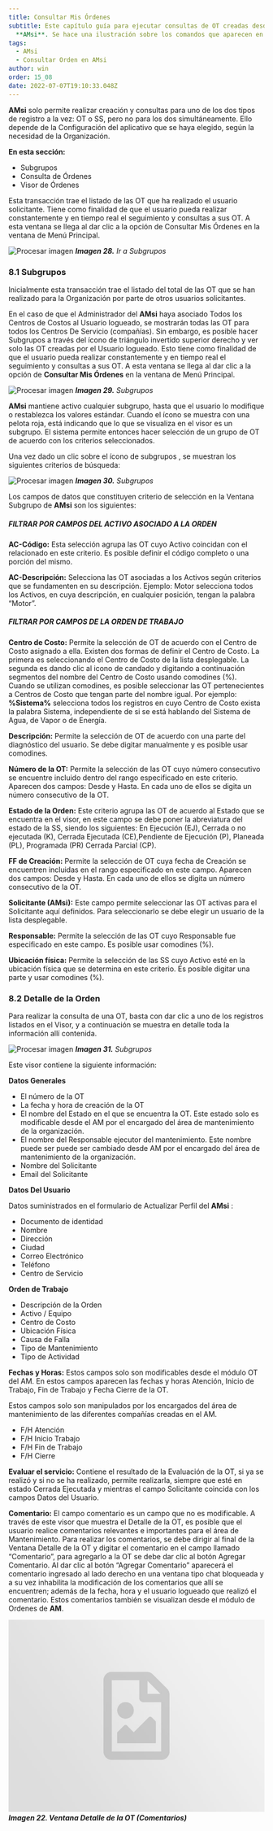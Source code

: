 ```yaml
---
title: Consultar Mis Órdenes
subtitle: Este capítulo guía para ejecutar consultas de OT creadas desde
  **AMsi**. Se hace una ilustración sobre los comandos que aparecen en pantalla.
tags:
  - AMsi
  - Consultar Orden en AMsi
author: win
order: 15_08
date: 2022-07-07T19:10:33.048Z
---
```

**AMsi** solo permite realizar creación y consultas para uno de los dos tipos de registro a la vez: OT o SS, pero no para los dos simultáneamente. Ello depende de la Configuración del aplicativo que se haya elegido, según la necesidad de la Organización.

**En esta sección:**

* Subgrupos
* Consulta de Órdenes
* Visor de Órdenes

Esta transacción trae el listado de las OT que ha realizado el usuario solicitante. Tiene como finalidad de que el usuario pueda realizar constantemente y en tiempo real el seguimiento y consultas a sus OT. A esta ventana se llega al dar clic a la opción de Consultar Mis Órdenes en la ventana de Menú Principal.

![Procesar imagen](https://ayuda.winsoftware.com.co/assets/images/cap12/chp12_img27.png)
_**Imagen 28.** Ir a Subgrupos_

### 8.1 Subgrupos

Inicialmente esta transacción trae el listado del total de las OT que se han realizado para la Organización por parte de otros usuarios solicitantes.

En el caso de que el Administrador del **AMsi** haya asociado Todos los Centros de Costos al Usuario logueado, se mostrarán todas las OT para todos los Centros De Servicio (compañías). Sin embargo, es posible hacer Subgrupos  a través del ícono de triángulo invertido superior derecho <span class="mdi mdi-filter-variant"></span> y ver solo las OT creadas por el Usuario logueado. Esto tiene como finalidad de que el usuario pueda realizar constantemente y en tiempo real el seguimiento y consultas a sus OT. A esta ventana se llega al dar clic a la opción de **Consultar Mis Órdenes** en la ventana de Menú Principal.

![Procesar imagen](https://ayuda.winsoftware.com.co/assets/images/cap12/chp12_img28.png)
_**Imagen 29.** Subgrupos_

**AMsi** mantiene activo cualquier subgrupo, hasta que el usuario lo modifique o restablezca los valores estándar. Cuando el ícono <span class="mdi mdi-filter-variant"></span> se muestra con una pelota roja, está indicando que lo que se visualiza en el visor es un subgrupo. El sistema permite entonces hacer selección de un grupo de OT de acuerdo con los criterios seleccionados.

Una vez dado un clic sobre el ícono de subgrupos <span class="mdi mdi-filter-variant"></span>, se muestran los siguientes criterios de búsqueda:

![Procesar imagen](https://ayuda.winsoftware.com.co/assets/images/cap12/chp12_img29.png)
_**Imagen 30.** Subgrupos_

Los campos de datos que constituyen criterio de selección en la Ventana Subgrupo de **AMsi** son los siguientes:

##### FILTRAR POR CAMPOS DEL ACTIVO ASOCIADO A LA ORDEN

**AC-Código:** Esta selección agrupa las OT cuyo Activo coincidan con el relacionado en este criterio. Es posible definir el código completo o una porción del mismo.

**AC-Descripción:** Selecciona las OT asociadas a los Activos según criterios que se fundamenten en su descripción.  Ejemplo: Motor selecciona todos los Activos, en cuya descripción, en cualquier posición, tengan la palabra “Motor”.

##### FILTRAR POR CAMPOS DE LA ORDEN DE TRABAJO

**Centro de Costo:** Permite la selección de OT de acuerdo con  el Centro de Costo asignado a ella. Existen dos formas de definir el Centro de Costo. La primera es seleccionando el Centro de Costo de la lista desplegable. La segunda es dando clic al icono de candado y digitando a continuación segmentos del nombre del Centro de Costo usando comodines (%). Cuando se utilizan comodines, es posible seleccionar las OT pertenecientes a Centros de Costo que tengan parte del nombre igual. Por ejemplo: **%Sistema%** selecciona todos los registros en cuyo Centro de Costo exista la palabra Sistema, independiente de si se está hablando del Sistema de Agua, de Vapor o de Energía.

**Descripción:** Permite la selección de OT de acuerdo con una parte del diagnóstico del usuario. Se debe digitar manualmente y es posible usar comodines.

**Número de la OT:** Permite la selección de las OT cuyo número consecutivo se encuentre incluido dentro  del  rango  especificado en  este criterio. Aparecen dos campos: Desde y Hasta. En cada uno de ellos se digita un número consecutivo de la OT.

**Estado de la Orden:** Este criterio agrupa las OT de acuerdo al Estado que se encuentra en el visor, en este campo se debe poner la abreviatura del estado de la SS, siendo los siguientes: En Ejecución (EJ), Cerrada o no ejecutada (K), Cerrada Ejecutada (CE),Pendiente de Ejecución (P), Planeada (PL), Programada (PR) Cerrada Parcial (CP).

**FF de Creación:** Permite la selección de OT cuya fecha de Creación se encuentren incluidas en el rango especificado en este campo. Aparecen dos campos: Desde y Hasta. En cada uno de ellos se digita un número consecutivo de la OT.

**Solicitante (**AMsi**):** Este campo permite seleccionar las OT activas para el Solicitante aquí definidos. Para seleccionarlo se debe  elegir un usuario de la lista desplegable.

**Responsable:** Permite la  selección de las OT cuyo Responsable  fue especificado en este campo. Es posible usar comodines (%).

**Ubicación  física:** Permite la selección de  las SS cuyo Activo esté en la  ubicación física que se determina en este criterio. Es posible digitar una parte y usar comodines (%).

### 8.2  Detalle de la Orden

Para realizar la consulta de una OT, basta con dar clic a uno de los registros listados en el Visor, y a continuación se muestra en detalle toda la información allí contenida.

![Procesar imagen](https://ayuda.winsoftware.com.co/assets/images/cap12/chp12_img30.png)
_**Imagen 31.** Subgrupos_

Este visor contiene la siguiente información:

**Datos Generales**

- El número de la OT
- La fecha y hora de creación de la OT
- El nombre del Estado en el que se encuentra la OT. Este estado solo es modificable desde el  AM por el encargado del área de mantenimiento de la organización.
- El nombre del Responsable ejecutor del mantenimiento. Este nombre puede  ser puede ser cambiado desde AM por el encargado del área de mantenimiento de la organización.
- Nombre del Solicitante
- Email del Solicitante

**Datos Del Usuario**

Datos suministrados en el formulario de Actualizar Perfil del  **AMsi** :

* Documento de identidad
* Nombre
* Dirección
* Ciudad
* Correo Electrónico
* Teléfono
* Centro de Servicio

**Orden de Trabajo**

* Descripción de la Orden
* Activo / Equipo
* Centro de Costo
* Ubicación Física
* Causa de Falla
* Tipo de Mantenimiento
* Tipo de Actividad

**Fechas y Horas:** Estos campos solo son modificables desde el módulo OT del AM. En estos campos aparecen las fechas y horas Atención, Inicio de Trabajo, Fin de Trabajo y  Fecha Cierre de la OT.

Estos campos solo son manipulados por los encargados del área de mantenimiento de las diferentes compañías creadas en el AM.

* F/H Atención
* F/H Inicio Trabajo
* F/H Fin de Trabajo
* F/H Cierre

**Evaluar el servicio:** Contiene el resultado de la Evaluación de la OT, si ya se realizó y si no se ha realizado, permite realizarla, siempre que esté en estado Cerrada Ejecutada y mientras el campo Solicitante coincida con los campos Datos del Usuario.

**Comentario:** El campo comentario es un campo que no es modificable. A través de este visor que muestra el Detalle de la OT, es posible que el usuario realice comentarios relevantes e importantes para el área de Mantenimiento. Para realizar los comentarios, se debe dirigir al final de la Ventana Detalle de la OT y digitar el comentario en el campo llamado “Comentario”, para agregarlo a la OT se debe dar clic al botón Agregar Comentario. Al dar clic al botón “Agregar Comentario” aparecerá el comentario ingresado al lado derecho en una ventana tipo chat bloqueada y a su vez inhabilita la modificación de los comentarios que allí se encuentren; además de la fecha, hora y el usuario logueado que realizó el comentario. Estos comentarios también se visualizan desde el módulo de Ordenes de **AM**.

![Procesar imagen](../assets/images/placeholder.jpg)
***Imagen 22.  Ventana Detalle de la OT (Comentarios)***